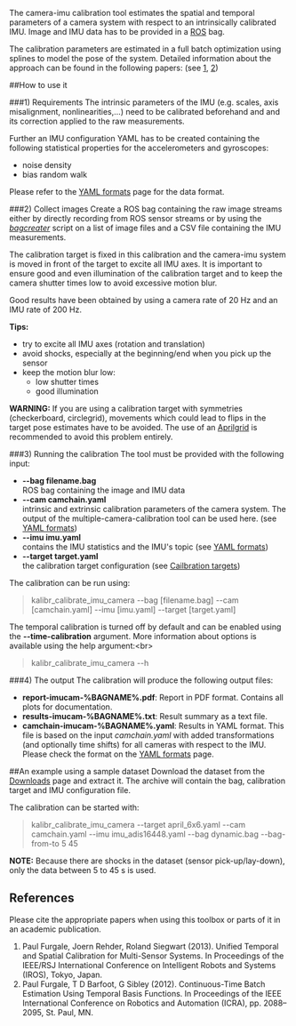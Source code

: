 The camera-imu calibration tool estimates the spatial and temporal parameters of a camera system with respect to an intrinsically calibrated IMU. Image and IMU data has to be provided in a [ROS](https://www.ros.org) bag. 

The calibration parameters are estimated in a full batch optimization using splines to model the pose of the system. Detailed information about the approach can be found in the following papers: (see [1](#paul1), [2](#paul2))

##How to use it

###1) Requirements<a name="requirements"></a>
The intrinsic parameters of the IMU (e.g. scales, axis misalignment, nonlinearities,...) need to be calibrated beforehand and and its correction applied to the raw measurements.

Further an IMU configuration YAML has to be created containing the following statistical properties for the accelerometers and gyroscopes:

* noise density
* bias random walk

Please refer to the [YAML formats](yaml-formats) page for the data format.

###2) Collect images<a name="image-collection"></a>
Create a ROS bag containing the raw image streams either by directly recording from ROS sensor streams or by using the _[bagcreater](bag-format)_ script on a list of image files and a CSV file containing the IMU measurements.

The calibration target is fixed in this calibration and the camera-imu system is moved in front of the target to excite all IMU axes. It is important to ensure good and even illumination of the calibration target and to keep the camera shutter times low to avoid excessive motion blur.

Good results have been obtained by using a camera rate of 20 Hz and an IMU rate of 200 Hz. 

**Tips:**
* try to excite all IMU axes (rotation and translation)
* avoid shocks, especially at the beginning/end when you pick up the sensor
* keep the motion blur low:
    * low shutter times
    * good illumination 

**WARNING:**
If you are using a calibration target with symmetries (checkerboard, circlegrid), movements which could lead to flips in the target pose estimates have to be avoided. The use of an [Aprilgrid](calibration-targets) is recommended to avoid this problem entirely.

###3) Running the calibration
The tool must be provided with the following input:

* **--bag filename.bag**<br>
    ROS bag containing the image and IMU data<br>
* **--cam camchain.yaml**<br>
    intrinsic and extrinsic calibration parameters of the camera system. The output of the multiple-camera-calibration tool can be used here. (see [YAML formats](yaml-formats))<br>
* **--imu imu.yaml**<br>
    contains the IMU statistics and the IMU's topic (see [YAML formats](yaml-formats))<br>
* **--target target.yaml**<br>
    the calibration target configuration (see [Cailbration targets](#calibration-target))

The calibration can be run using:
> kalibr_calibrate_imu_camera --bag [filename.bag] --cam [camchain.yaml] --imu [imu.yaml] --target [target.yaml]

The temporal calibration is turned off by default and can be enabled using the **--time-calibration** argument. More information about options is available using the help argument:<br\>
> kalibr_calibrate_imu_camera --h

###4) The output
The calibration will produce the following output files:

* **report-imucam-%BAGNAME%.pdf**: Report in PDF format. Contains all plots for documentation.
* **results-imucam-%BAGNAME%.txt**: Result summary as a text file.
* **camchain-imucam-%BAGNAME%.yaml**: Results in YAML format. This file is based on the input _camchain.yaml_ with added transformations (and optionally time shifts) for all cameras with respect to the IMU. Please check the format on the [YAML formats](yaml-formats) page.

##An example using a sample dataset
Download the dataset from the [Downloads](downloads) page and extract it. The archive will contain the bag, calibration target and IMU configuration file.

The calibration can be started with:
> kalibr_calibrate_imu_camera --target april_6x6.yaml --cam camchain.yaml --imu imu_adis16448.yaml --bag dynamic.bag --bag-from-to 5 45

**NOTE:** Because there are shocks in the dataset (sensor pick-up/lay-down), only the data between 5 to 45 s is used.

## References
Please cite the appropriate papers when using this toolbox or parts of it in an academic publication.

1. <a name="paul1"></a>Paul Furgale, Joern Rehder, Roland Siegwart (2013). Unified Temporal and Spatial Calibration for Multi-Sensor Systems. In Proceedings of the IEEE/RSJ International Conference on Intelligent Robots and Systems (IROS), Tokyo, Japan.
1. <a name="paul2"></a>Paul Furgale, T D Barfoot, G Sibley (2012). Continuous-Time Batch Estimation Using Temporal Basis Functions. In Proceedings of the IEEE International Conference on Robotics and Automation (ICRA), pp. 2088–2095, St. Paul, MN.
